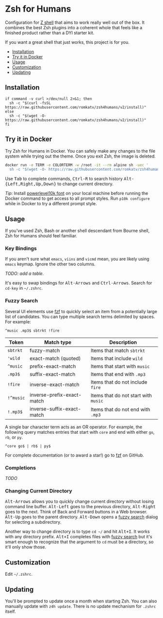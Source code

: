 # Zsh for Humans

Configuration for [Z shell](https://en.wikipedia.org/wiki/Z_shell) that aims to work really well out
of the box. It combines the best Zsh plugins into a coherent whole that feels like a finished
product rather than a DYI starter kit.

If you want a great shell that just works, this project is for you.

- [Installation](#installation)
- [Try it in Docker](#try-it-in-docker)
- [Usage](#usage)
- [Customization](#customization)
- [Updating](#updating)

## Installation

```shell
if command -v curl >/dev/null 2>&1; then
  sh -c "$(curl -fsSL https://raw.githubusercontent.com/romkatv/zsh4humans/v2/install)"
else
  sh -c "$(wget -O- https://raw.githubusercontent.com/romkatv/zsh4humans/v2/install)"
fi
```

## Try it in Docker

Try Zsh for Humans in Docker. You can safely make any changes to the file system while trying out
the theme. Once you exit Zsh, the image is deleted.

```zsh
docker run -e TERM -e COLORTERM -w /root -it --rm alpine sh -uec '
  sh -c "$(wget -O- https://raw.githubusercontent.com/romkatv/zsh4humans/v2/install)"'
```

Use <kbd>Tab</kbd> to complete commands, <kbd>Ctrl-R</kbd> to search history
<kbd>Alt-{Left,Right,Up,Down}</kbd> to change current directory.

*Tip*: Install [powerlevel10k font](
  https://github.com/romkatv/powerlevel10k/blob/master/README.md#meslo-nerd-font-patched-for-powerlevel10k)
on your local machine before running the Docker command to get access to all prompt styles. Run
`p10k configure` while in Docker to try a different prompt style.

## Usage

If you've used Zsh, Bash or another shell descendant from Bourne shell, Zsh for Humans should feel
familiar.

### Key Bindings

If you aren't sure what `emacs`, `viins` and `vicmd` mean, you are likely using `emacs` keymap.
Ignore the other two columns.

*TODO: add a table.*

It's easy to swap bindings for <kbd>Alt-Arrows</kbd> and <kbd>Ctrl-Arrows</kbd>. Search for `cd-key`
in `~/.zshrc`.

### Fuzzy Search

Several UI elements use [fzf](https://github.com/junegunn/fzf) to quickly select an item from a
potentially large list of candidates. You can type multiple search terms delimited by spaces. For
example:

```text
^music .mp3$ sbtrkt !fire
```

| Token     | Match type                 | Description                          |
| --------- | -------------------------- | ------------------------------------ |
| `sbtrkt`  | fuzzy-match                | Items that match `sbtrkt`            |
| `'wild`   | exact-match (quoted)       | Items that include `wild`            |
| `^music`  | prefix-exact-match         | Items that start with `music`        |
| `.mp3$`   | suffix-exact-match         | Items that end with `.mp3`           |
| `!fire`   | inverse-exact-match        | Items that do not include `fire`     |
| `!^music` | inverse-prefix-exact-match | Items that do not start with `music` |
| `!.mp3$`  | inverse-suffix-exact-match | Items that do not end with `.mp3`    |

A single bar character term acts as an OR operator. For example, the following query matches entries
that start with `core` and end with either `go`, `rb`, or `py`.

```text
^core go$ | rb$ | py$
```

For complete documentation (or to award a star!) go to [fzf](https://github.com/junegunn/fzf) on
GitHub.

### Completions

*TODO*

### Changing Current Directory

<kbd>Alt-Arrows</kbd> allows you to quickly change current directory without losing command line
buffer. <kbd>Alt-Left</kbd> goes to the previous directory, <kbd>Alt-Right</kbd> goes to the next.
Think of Back and Forward buttons in a Web browser. <kbd>Alt-Up</kbd> goes to the parent directory.
<kbd>Alt-Down</kbd> opens a [fuzzy search](#fuzzy-search) dialog for selecting a subdirectory.

Another way to change directory is to type `cd ~/` and hit <kbd>Alt+I</kbd>. It works with any
directory prefix. <kbd>Alt+I</kbd> completes files with [fuzzy search](#fuzzy-search) but it's
smart enough to recognize that the argument to `cd` must be a directory, so it'll only show those.

## Customization

Edit `~/.zshrc`.

## Updating

You'll be prompted to update once a month when starting Zsh. You can also manually update with
`z4h update`. There is no update mechanism for `.zshrc` itself.

